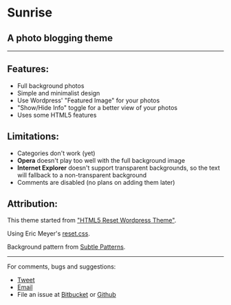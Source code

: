 #  Sunrise
## A photo blogging theme
* * * *
## Features: 
- Full background photos
- Simple and minimalist design
- Use Wordpress' "Featured Image" for your photos
- "Show/Hide Info" toggle for a better view of your photos
- Uses some HTML5 features

## Limitations:
- Categories don't work (yet)
- **Opera** doesn't play too well with the full background image
- **Internet Explorer** doesn't support transparent backgrounds, so the text will fallback to a non-transparent background
- Comments are disabled (no plans on adding them later)

## Attribution:
This theme started from ["HTML5 Reset Wordpress Theme"](https://github.com/murtaugh/HTML5-Reset-Wordpress-Theme).

Using Eric Meyer's [reset.css](http://meyerweb.com/eric/tools/css/reset/).

Background pattern from [Subtle Patterns](http://subtlepatterns.com/).

* * * *
For comments, bugs and suggestions:
- [Tweet](http://twitter.com/john2x)
- [Email](mailto:john2x.com)
- File an issue at [Bitbucket](https://bitbucket.org/john2x/sunrise/issues) or [Github]()

